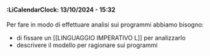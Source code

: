 #### :LiCalendarClock:  13/10/2024 - 15:32

Per fare in modo di effettuare analisi sui programmi abbiamo bisogno:
- di fissare un [[LINGUAGGIO IMPERATIVO L]] per analizzarlo
- descrivere il modello per ragionare sui programmi